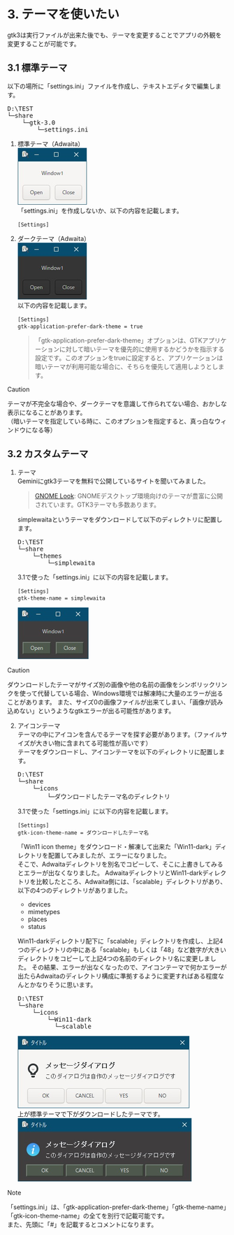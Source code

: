 # 3. テーマを使いたい
gtk3は実行ファイルが出来た後でも、テーマを変更することでアプリの外観を変更することが可能です。  

## 3.1 標準テーマ
以下の場所に「settings.ini」ファイルを作成し、テキストエディタで編集します。  
<pre>
D:\TEST
└─share
    └─gtk-3.0
        └─settings.ini
</pre>

1. 標準テーマ（Adwaita）  
   ![](image/window1.jpg)  
   「settings.ini」を作成しないか、以下の内容を記載します。
   ```
   [Settings]
   ```
1. ダークテーマ（Adwaita）  
   ![](image/window2.jpg)  
   以下の内容を記載します。
   ```
   [Settings]
   gtk-application-prefer-dark-theme = true
   ```
   > 「gtk-application-prefer-dark-theme」オプションは、GTKアプリケーションに対して暗いテーマを優先的に使用するかどうかを指示する設定です。このオプションをtrueに設定すると、アプリケーションは暗いテーマが利用可能な場合に、そちらを優先して適用しようとします。

> [!CAUTION]
> テーマが不完全な場合や、ダークテーマを意識して作られてない場合、おかしな表示になることがあります。  
> （暗いテーマを指定している時に、このオプションを指定すると、真っ白なウィンドウになる等）

## 3.2 カスタムテーマ
1. テーマ  
   Geminiにgtk3テーマを無料で公開しているサイトを聞いてみました。
   > [GNOME Look](https://www.gnome-look.org/): GNOMEデスクトップ環境向けのテーマが豊富に公開されています。GTK3テーマも多数あります。  

   simplewaitaというテーマをダウンロードして以下のディレクトリに配置します。  
   <pre>
   D:\TEST
   └─share
       └─themes
           └─simplewaita
   </pre>
   3.1で使った「settings.ini」に以下の内容を記載します。
   ```
   [Settings]
   gtk-theme-name = simplewaita
   ```
   ![](image/window3.jpg)  

> [!CAUTION]  
> ダウンロードしたテーマがサイズ別の画像や他の名前の画像をシンボリックリンクを使って代替している場合、Windows環境では解凍時に大量のエラーが出ることがあります。
> また、サイズ0の画像ファイルが出来てしまい、「画像が読み込めない」というようなgtkエラーが出る可能性があります。

2. アイコンテーマ  
   テーマの中にアイコンを含んでるテーマを探す必要があります。（ファイルサイズが大きい物に含まれてる可能性が高いです）  
   テーマをダウンロードし、アイコンテーマを以下のディレクトリに配置します。  

   <pre>
   D:\TEST
   └─share
       └─icons
           └─ダウンロードしたテーマ名のディレクトリ
   </pre>
   
   3.1で使った「settings.ini」に以下の内容を記載します。
   ```
   [Settings]
   gtk-icon-theme-name = ダウンロードしたテーマ名
   ```
   「Win11 icon theme」をダウンロード・解凍して出来た「Win11-dark」ディレクトリを配置してみましたが、エラーになりました。  
   そこで、Adwaitaディレクトリを別名でコピーして、そこに上書きしてみるとエラーが出なくなりました。
   AdwaitaディレクトリとWin11-darkディレクトリを比較したところ、Adwaita側には、「scalable」ディレクトリがあり、以下の4つのディレクトリがありました。
    - devices
    - mimetypes
    - places
    - status
   
   Win11-darkディレクトリ配下に「scalable」ディレクトリを作成し、上記4つのディレクトリの中にある「scalable」もしくは「48」など数字が大きいディレクトリをコピーして上記4つの名前のディレクトリ名に変更しました。
   その結果、エラーが出なくなったので、アイコンテーマで何かエラーが出たらAdwaitaのディレクトリ構成に準拠するように変更すればある程度なんとかなりそうに思います。

   <pre>
   D:\TEST
   └─share
       └─icons
           └─Win11-dark
             └─scalable
   </pre>
   
   ![](image/dialog1.jpg)  
   上が標準テーマで下がダウンロードしたテーマです。  
   ![](image/dialog2.jpg)    

> [!NOTE] 
> 「settings.ini」は、「gtk-application-prefer-dark-theme」「gtk-theme-name」「gtk-icon-theme-name」の全てを別行で記載可能です。  
> また、先頭に「#」を記載するとコメントになります。
